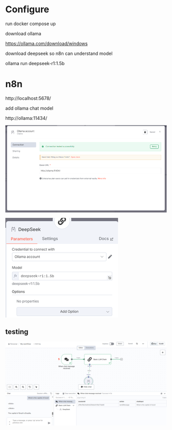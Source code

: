 # Configure

run docker compose up

download ollama

https://ollama.com/download/windows

download deepseek so n8n can understand model

ollama run deepseek-r1:1.5b

# n8n

http://localhost:5678/

add ollama chat model

http://ollama:11434/

![ollama](imgs/ollama.png)

![model](imgs/model.png)

## testing

![testing](imgs/testing.png)